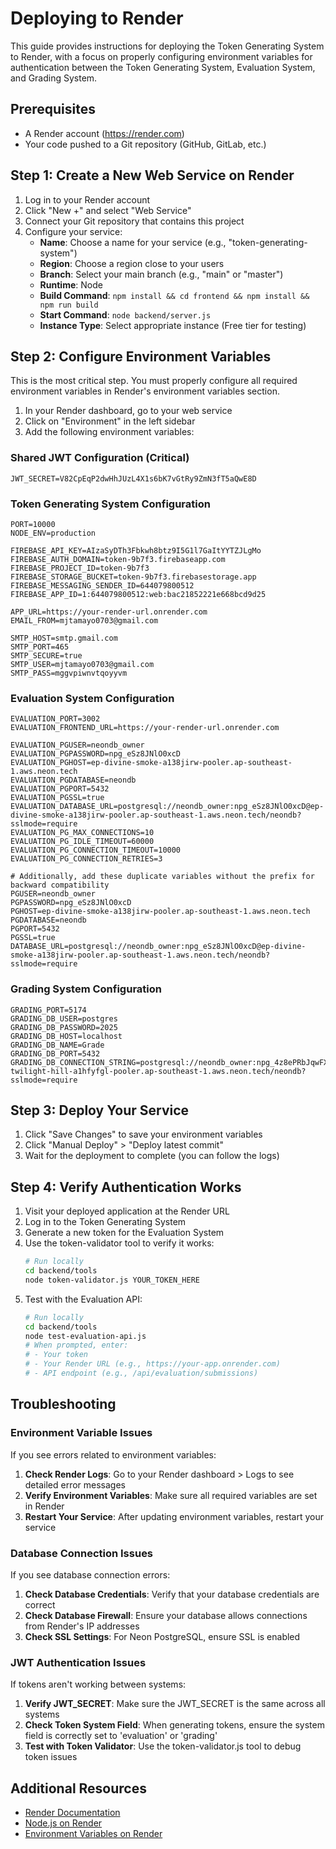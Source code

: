 # Deploying to Render

This guide provides instructions for deploying the Token Generating System to Render, with a focus on properly configuring environment variables for authentication between the Token Generating System, Evaluation System, and Grading System.

## Prerequisites

- A Render account (https://render.com)
- Your code pushed to a Git repository (GitHub, GitLab, etc.)

## Step 1: Create a New Web Service on Render

1. Log in to your Render account
2. Click "New +" and select "Web Service"
3. Connect your Git repository that contains this project
4. Configure your service:
   - **Name**: Choose a name for your service (e.g., "token-generating-system")
   - **Region**: Choose a region close to your users
   - **Branch**: Select your main branch (e.g., "main" or "master")
   - **Runtime**: Node
   - **Build Command**: `npm install && cd frontend && npm install && npm run build`
   - **Start Command**: `node backend/server.js`
   - **Instance Type**: Select appropriate instance (Free tier for testing)

## Step 2: Configure Environment Variables

This is the most critical step. You must properly configure all required environment variables in Render's environment variables section.

1. In your Render dashboard, go to your web service
2. Click on "Environment" in the left sidebar
3. Add the following environment variables:

### Shared JWT Configuration (Critical)

```
JWT_SECRET=V82CpEqP2dwHhJUzL4X1s6bK7vGtRy9ZmN3fT5aQwE8D
```

### Token Generating System Configuration

```
PORT=10000
NODE_ENV=production

FIREBASE_API_KEY=AIzaSyDTh3Fbkwh8btz9I5G1l7GaItYYTZJLgMo
FIREBASE_AUTH_DOMAIN=token-9b7f3.firebaseapp.com
FIREBASE_PROJECT_ID=token-9b7f3
FIREBASE_STORAGE_BUCKET=token-9b7f3.firebasestorage.app
FIREBASE_MESSAGING_SENDER_ID=644079800512
FIREBASE_APP_ID=1:644079800512:web:bac21852221e668bcd9d25

APP_URL=https://your-render-url.onrender.com
EMAIL_FROM=mjtamayo0703@gmail.com

SMTP_HOST=smtp.gmail.com
SMTP_PORT=465
SMTP_SECURE=true
SMTP_USER=mjtamayo0703@gmail.com
SMTP_PASS=mggvpiwnvtqoyyvm
```

### Evaluation System Configuration

```
EVALUATION_PORT=3002
EVALUATION_FRONTEND_URL=https://your-render-url.onrender.com

EVALUATION_PGUSER=neondb_owner
EVALUATION_PGPASSWORD=npg_eSz8JNlO0xcD
EVALUATION_PGHOST=ep-divine-smoke-a138jirw-pooler.ap-southeast-1.aws.neon.tech
EVALUATION_PGDATABASE=neondb
EVALUATION_PGPORT=5432
EVALUATION_PGSSL=true
EVALUATION_DATABASE_URL=postgresql://neondb_owner:npg_eSz8JNlO0xcD@ep-divine-smoke-a138jirw-pooler.ap-southeast-1.aws.neon.tech/neondb?sslmode=require
EVALUATION_PG_MAX_CONNECTIONS=10
EVALUATION_PG_IDLE_TIMEOUT=60000
EVALUATION_PG_CONNECTION_TIMEOUT=10000
EVALUATION_PG_CONNECTION_RETRIES=3

# Additionally, add these duplicate variables without the prefix for backward compatibility
PGUSER=neondb_owner
PGPASSWORD=npg_eSz8JNlO0xcD
PGHOST=ep-divine-smoke-a138jirw-pooler.ap-southeast-1.aws.neon.tech
PGDATABASE=neondb
PGPORT=5432
PGSSL=true
DATABASE_URL=postgresql://neondb_owner:npg_eSz8JNlO0xcD@ep-divine-smoke-a138jirw-pooler.ap-southeast-1.aws.neon.tech/neondb?sslmode=require
```

### Grading System Configuration

```
GRADING_PORT=5174
GRADING_DB_USER=postgres
GRADING_DB_PASSWORD=2025
GRADING_DB_HOST=localhost
GRADING_DB_NAME=Grade
GRADING_DB_PORT=5432
GRADING_DB_CONNECTION_STRING=postgresql://neondb_owner:npg_4z8ePRbJqwFX@ep-twilight-hill-a1hfyfgl-pooler.ap-southeast-1.aws.neon.tech/neondb?sslmode=require
```

## Step 3: Deploy Your Service

1. Click "Save Changes" to save your environment variables
2. Click "Manual Deploy" > "Deploy latest commit"
3. Wait for the deployment to complete (you can follow the logs)

## Step 4: Verify Authentication Works

1. Visit your deployed application at the Render URL
2. Log in to the Token Generating System
3. Generate a new token for the Evaluation System
4. Use the token-validator tool to verify it works:
   ```bash
   # Run locally
   cd backend/tools
   node token-validator.js YOUR_TOKEN_HERE
   ```
5. Test with the Evaluation API:
   ```bash
   # Run locally
   cd backend/tools
   node test-evaluation-api.js
   # When prompted, enter:
   # - Your token
   # - Your Render URL (e.g., https://your-app.onrender.com)
   # - API endpoint (e.g., /api/evaluation/submissions)
   ```

## Troubleshooting

### Environment Variable Issues

If you see errors related to environment variables:

1. **Check Render Logs**: Go to your Render dashboard > Logs to see detailed error messages
2. **Verify Environment Variables**: Make sure all required variables are set in Render
3. **Restart Your Service**: After updating environment variables, restart your service

### Database Connection Issues

If you see database connection errors:

1. **Check Database Credentials**: Verify that your database credentials are correct
2. **Check Database Firewall**: Ensure your database allows connections from Render's IP addresses
3. **Check SSL Settings**: For Neon PostgreSQL, ensure SSL is enabled

### JWT Authentication Issues

If tokens aren't working between systems:

1. **Verify JWT_SECRET**: Make sure the JWT_SECRET is the same across all systems
2. **Check Token System Field**: When generating tokens, ensure the system field is correctly set to 'evaluation' or 'grading'
3. **Test with Token Validator**: Use the token-validator.js tool to debug token issues

## Additional Resources

- [Render Documentation](https://render.com/docs)
- [Node.js on Render](https://render.com/docs/deploy-node-express-app)
- [Environment Variables on Render](https://render.com/docs/environment-variables) 